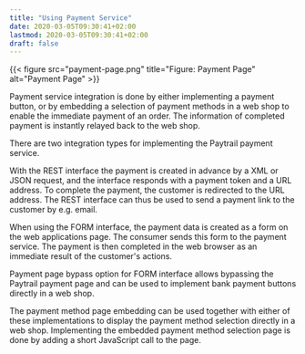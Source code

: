 ```yaml
---
title: "Using Payment Service"
date: 2020-03-05T09:30:41+02:00
lastmod: 2020-03-05T09:30:41+02:00
draft: false
---
```


{{< figure src="payment-page.png" title="Figure: Payment Page" alt="Payment Page" >}}

Payment service integration is done by either implementing a payment button, or by embedding a selection of payment methods in a web shop to enable the immediate payment of an order. The information of completed payment is instantly relayed back to the web shop.

There are two integration types for implementing the Paytrail payment service.

With the REST interface the payment is created in advance by a XML or JSON request, and the interface responds with a payment token and a URL address. To complete the payment, the customer is redirected to the URL address. The REST interface can thus be used to send a payment link to the customer by e.g. email.

When using the FORM interface, the payment data is created as a form on the web applications page. The consumer sends this form to the payment service. The payment is then completed in the web browser as an immediate result of the customer's actions.

Payment page bypass option for FORM interface allows bypassing the Paytrail payment page and can be used to implement bank payment buttons directly in a web shop.

The payment method page embedding can be used together with either of these implementations to display the payment method selection directly in a web shop. Implementing the embedded payment method selection page is done by adding a short JavaScript call to the page.
